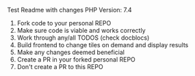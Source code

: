 Test Readme
with changes
PHP Version: 7.4

1. Fork code to your personal REPO
2. Make sure code is viable and works correctly
3. Work through any/all TODOS (check docblocs)
4. Build frontend to change tiles on demand and display results
5. Make any changes deemed beneficial
6. Create a PR in your forked personal REPO
7. Don't create a PR to this REPO
